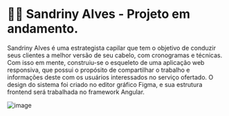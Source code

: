 # 💇‍♀️ Sandriny Alves - Projeto em andamento.
Sandriny Alves é uma estrategista capilar que tem o objetivo de conduzir seus clientes a melhor versão de seu cabelo, com cronogramas e técnicas. Com isso em mente, construiu-se o esqueleto de uma aplicação web responsiva, que possui o propósito de compartilhar o trabalho e informações deste com os usuários interessados no serviço ofertado. O design do sistema foi criado no editor gráfico Figma, e sua estrutura frontend será trabalhada no framework Angular.

![image](https://github.com/cutdev/hair-care/assets/98061465/56fea84c-7789-4835-a27c-323fadc28dd2)

